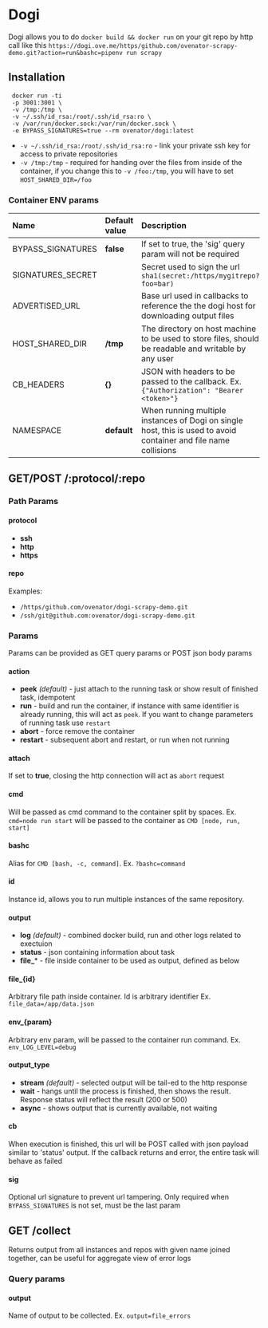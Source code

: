 # Dogi

Dogi allows you to do `docker build && docker run` on your git repo by http call like this 
`https://dogi.ove.me/https/github.com/ovenator-scrapy-demo.git?action=run&bashc=pipenv run scrapy`

[comment]: <> (## Demo)

[comment]: <> (The following will checkout the repository, build the Dockerfile, run the command and stream the selected file to you in real time. Optional signature prevents clients from tampering the parameters)

[comment]: <> (#### Get scraped data)

[comment]: <> (https://dogi.ove.me/https/github.com/ovenator/dogi-scrapy-demo.git?id=all_pages&action=run&output=file_data&file_data=/app/data.jsonl&bashc=pipenv%20run%20scrapy&sig=cab976410e8cb7b2dd85eee67c43d17e6d314c0e)

[comment]: <> (#### Get logs)

[comment]: <> (https://dogi.ove.me/https/github.com/ovenator/dogi-scrapy-demo.git?id=all_pages&action=run&output=log&file_data=/app/data.jsonl&bashc=pipenv%20run%20scrapy&sig=fc18f584ca659bdff8033111677365e8c23d8b34)

[comment]: <> (#### Get HTTP status and links to output files)

[comment]: <> (https://dogi.ove.me/https/github.com/ovenator/dogi-scrapy-demo.git?id=all_pages&action=run&output=status&file_data=/app/data.jsonl&bashc=pipenv%20run%20scrapy&sig=3d72af23cee53efe1ba4bd60e48fd2e8858e1bd0)

[comment]: <> (#### Pass ENV variables)

[comment]: <> (Note that if you want to run multiple instances in parallel, you have to supply an id param. If you call `action=run` multiple times on the same id, it will just attach to the previous run, not taking into account the changes in parameters. If you want to change the parameters, use `action=restart`)

[comment]: <> (https://dogi.ove.me/https/github.com/ovenator/dogi-scrapy-demo.git?id=max_pages&action=run&output=file_data&file_data=/app/data.jsonl&bashc=pipenv%20run%20scrapy&env_MAX_PAGES=1&sig=e5e4bb1389606c772e5f1cd760a8574ebadb0e05)



## Installation
```shell
 docker run -ti 
 -p 3001:3001 \
 -v /tmp:/tmp \
 -v ~/.ssh/id_rsa:/root/.ssh/id_rsa:ro \
 -v /var/run/docker.sock:/var/run/docker.sock \
 -e BYPASS_SIGNATURES=true --rm ovenator/dogi:latest
```

* `-v ~/.ssh/id_rsa:/root/.ssh/id_rsa:ro` - link your private ssh key for access to private repositories
* `-v /tmp:/tmp` - required for handing over the files from inside of the container, if you change this to `-v /foo:/tmp`, you will have to set `HOST_SHARED_DIR=/foo`


### Container ENV params

| Name                      | Default value  | Description   |
| :------------------------ | :------------- | :------------ |
| BYPASS_SIGNATURES         |   **false**    |  If set to true, the 'sig' query param will not be required |
| SIGNATURES_SECRET         |                |  Secret used to sign the url `sha1(secret:/https/mygitrepo?foo=bar)` |
| ADVERTISED_URL            |                |  Base url used in callbacks to reference the the dogi host for downloading output files |
| HOST_SHARED_DIR           |    **/tmp**    | The directory on host machine to be used to store files, should be readable and writable by any user  |
| CB_HEADERS                |    **{}**      | JSON with headers to be passed to the callback. Ex. `{"Authorization": "Bearer <token>"}`  |
| NAMESPACE                 |    **default** | When running multiple instances of Dogi on single host, this is used to avoid container and file name collisions |


## GET/POST /:protocol/:repo
### Path Params

#### protocol
* **ssh**
* **http**
* **https**

#### repo
Examples:
* `/https/github.com/ovenator/dogi-scrapy-demo.git`
* `/ssh/git@github.com:ovenator/dogi-scrapy-demo.git`

### Params
Params can be provided as GET query params or POST json body params

#### action
* **peek** *(default)* - just attach to the running task or show result of finished task, idempotent
* **run** - build and run the container, if instance with same identifier is already running, this will act as `peek`. If you want to change parameters of running task use `restart`
* **abort** - force remove the container
* **restart** - subsequent abort and restart, or run when not running

#### attach
If set to **true**, closing the http connection will act as `abort` request


#### cmd
Will be passed as cmd command to the container split by spaces. Ex. `cmd=node run start` will be passed to the container as `CMD [node, run, start]`

#### bashc
Alias for `CMD [bash, -c, command]`. Ex. `?bashc=command`

#### id
Instance id, allows you to run multiple instances of the same repository.

#### output
 * **log** *(default)* - combined docker build, run and other logs related to exectuion
 * **status** - json containing information about task
 * **file_*** - file inside container to be used as output, defined as below

#### file_{id}
Arbitrary file path inside container. Id is arbitrary identifier Ex. `file_data=/app/data.json`

#### env_{param}
Arbitrary env param, will be passed to the container run command. Ex. `env_LOG_LEVEL=debug`

#### output_type
 * **stream** *(default)* - selected output will be tail-ed to the http response
 * **wait** - hangs until the process is finished, then shows the result. Response status will reflect the result (200 or 500)
 * **async** - shows output that is currently available, not waiting

#### cb
When execution is finished, this url will be POST called with json payload similar to 'status' output. If the callback returns and error, the entire task will behave as failed

#### sig
Optional url signature to prevent url tampering. Only required when `BYPASS_SIGNATURES` is not set, must be the last param

## GET /collect
Returns output from all instances and repos with given name joined together, can be useful for aggregate view of error logs
### Query params

#### output
Name of output to be collected. Ex. `output=file_errors`
